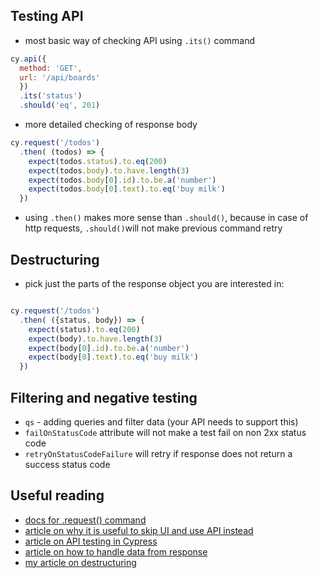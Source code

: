 ## Testing API
- most basic way of checking API using `.its()` command
```js
cy.api({
  method: 'GET',
  url: '/api/boards'
  })
  .its('status')
  .should('eq', 201)
```

- more detailed checking of response body
```js
cy.request('/todos')
  .then( (todos) => {
    expect(todos.status).to.eq(200)
    expect(todos.body).to.have.length(3)
    expect(todos.body[0].id).to.be.a('number')
    expect(todos.body[0].text).to.eq('buy milk')
  })
```
- using `.then()` makes more sense than `.should()`, because in case of http requests, `.should()`will not make previous command retry

## Destructuring
- pick just the parts of the response object you are interested in:
```js

cy.request('/todos')
  .then( ({status, body}) => {
    expect(status).to.eq(200)
    expect(body).to.have.length(3)
    expect(body[0].id).to.be.a('number')
    expect(body[0].text).to.eq('buy milk')
  })
```

## Filtering and negative testing
- `qs` - adding queries and filter data (your API needs to support this)
- `failOnStatusCode` attribute will not make a test fail on non 2xx status code
- `retryOnStatusCodeFailure` will retry if response does not return a success status code

## Useful reading
* [docs for .request() command](https://docs.cypress.io/api/commands/request.html#Syntax)
* [article on why it is useful to skip UI and use API instead](https://code.kiwi.com/skip-the-ui-using-api-calls-d358b9b61b91)
* [article on API testing in Cypress](https://filiphric.com/cypress-basics-api-testing)
* [article on how to handle data from response](https://filiphric.com/working-with-api-response-data-in-cypress)
* [my article on destructuring](https://filiphric.com/using-destructuring-in-cypress) 
